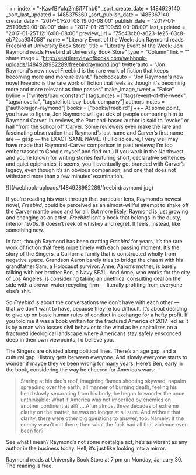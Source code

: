 +++
index = "-KawfBYuIq2m8i17Thb6"
_sort_create_date = 1484929140
_sort_last_updated = 1485375360
_sort_publish_date = 1485367140
create_date = "2017-01-20T08:19:00-08:00"
publish_date = "2017-01-25T09:59:00-08:00"
date = "2017-01-25T09:59:00-08:00"
last_updated = "2017-01-25T12:16:00-08:00"
preview_url = "75c43cb0-a623-1e25-63c8-eb72ca934058"
name = "Literary Event of the Week: Jon Raymond reads Freebird at University Book Store"
title = "Literary Event of the Week: Jon Raymond reads Freebird at University Book Store"
type = "Column"
link = ""
shareimage = "http://seattlereviewofbooks.com/webhook-uploads/1484928982289/freebirdraymond.jpg"
twitterauto = "Jon Raymond's new novel Freebird is the rare work of fiction that keeps becoming more and more relevant."
facebookauto = "Jon Raymond's new novel Freebird is the rare work of fiction that feels as though it's becoming more and more relevant as time passes"
make_image_tweet = "False"
byline = ["writers/paul-constant"]
tags_notes = ["tags/event-of-the-week", "tags/novella", "tags/elliott-bay-book-company"]
authors_notes = ["authors/jon-raymond"]
books = ["books/freebird"]
+++
At some point, you have to figure, Jon Raymond will get sick of people comparing him to Raymond Carver. In reviews, the Portland-based author is said to “evoke” or hail “from the school of” Carver. Some reviewers even make the rare and fascinating observation that Raymond’s last name and Carver’s first name are — gasp — the EXACT SAME NAME. (Full disclosure, I very well may have made that Raymond-Carver comparison in past reviews; I’m too embarrassed to Google myself and find out.) If you work in the Northwest and you’re known for writing stories featuring short, declarative sentences and quiet epiphanies, it seems, you’ll eventually get branded with Carver’s legacy, even though it’s an obvious comparison, and one that does not withstand more than a few minutes’ examination. 

<p class="image-left">![](/webhook-uploads/1484928982289/freebirdraymond.jpg)</p>

If you’re reading his work through that particular lens, Raymond’s newest novel, *Freebird*, could be perceived as an almost-willful attempt to shake off the Carver mantle once and for all. But more likely, Raymond is just growing and changing as an artist. *Freebird* isn’t a book that belongs in the dusty, interior 1970s. It doesn’t reek of whiskey and regret. It feels, instead, like something new.

In fact, though Raymond has been crafting *Freebird* for years, it’s the rare work of fiction that feels more timely with each passing moment. It’s the story of the Singers, a California family that is constructed wholly from negative space. Grandson Aaron barely tries to bridge the chasm with his grandfather Sam, a Holocaust survivor. Anne, Aaron’s mother, is barely talking with her brother Ben, a Navy SEAL. And Anne, who works for the city of Los Angeles, is considering taking an unethical consulting deal on the side with a brown-water recycling firm — literally profiting from everyone else’s shit.

So *Freebird* is about the conversations we don’t have with each other — that we don’t want to have, because they’re too difficult. It’s about deciding to give up on basic human rules of conduct in exchange for a hefty profit. If you told me it was a book written for the fractured America of 2017, led as it is by a man who tosses civil behavior to the wind as he capitalizes on a fractured ideological landscape where Americans stay safely ensconced deep in their own viewpoints, I’d believe you. 

The Singers are divided along political lines. There’s an age gap, and a cultural gap. History gets between everyone. And slowly everyone starts to wonder if maybe they’ve been wrong for many years. Here’s Ben, early in the book, considering the way he cheered for America’s wars:

<blockquote>Staring at his dad’s roof, imagining flames shooting skyward, napalm spreading over the earth, all manner of burning death, feeling his head slowly separating from his body, he began to wonder the once unthinkable: What if America was not imperiled by enemies on another continent at all? ….After almost three decades of extreme clarity on the matter, he was no longer at all sure. And without that clarity, there were other big questions to answer, too. Namely: If the enemy wasn’t out there, then what the fuck had all that violence even been for?</blockquote>

See what I mean? Raymond’s not some nostalgia act; he’s as vibrant as any author in the business today. Hell, it’s just like looking into a mirror.

<p class="footer">Raymond reads at University Book Store at 7 pm on Monday, January 30. The reading is free.</p>
